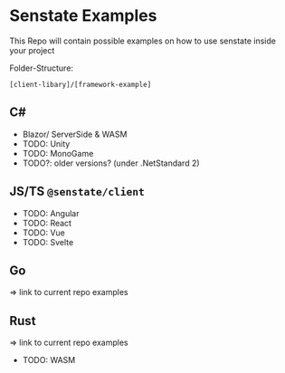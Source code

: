 # Senstate Examples

This Repo will contain possible examples on how to use senstate inside your project

Folder-Structure:
```
[client-libary]/[framework-example]
```


## C#
- Blazor/ ServerSide & WASM
- TODO: Unity
- TODO: MonoGame
- TODO?: older versions? (under .NetStandard 2)

## JS/TS `@senstate/client`
- TODO: Angular
- TODO: React
- TODO: Vue
- TODO: Svelte

## Go 
=> link to current repo examples

## Rust 
=> link to current repo examples
- TODO: WASM 
